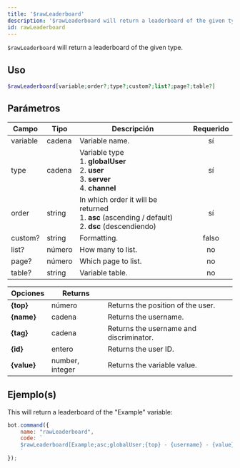 ```yaml
---
title: '$rawLeaderboard'
description: '$rawLeaderboard will return a leaderboard of the given type.'
id: rawLeaderboard
---
```


`$rawLeaderboard` will return a leaderboard of the given type.

## Uso

```php
$rawLeaderboard[variable;order?;type?;custom?;list?;page?;table?]
```

## Parámetros

| Campo    | Tipo   | Descripción                                                                                                                  | Requerido |
| -------- | ------ | ---------------------------------------------------------------------------------------------------------------------------- |:---------:|
| variable | cadena | Variable name.                                                                                                               |    sí     |
| type     | cadena | Variable type <br /> 1. **globalUser** <br /> 2. **user** <br /> 3. **server** <br /> 4. **channel** |    sí     |
| order    | string | In which order it will be returned <br /> 1. **asc** (ascending / default) <br /> 2. **dsc** (descendiendo)      |    sí     |
| custom?  | string | Formatting.                                                                                                                  |   falso   |
| list?    | número | How many to list.                                                                                                            |    no     |
| page?    | número | Which page to list.                                                                                                          |    no     |
| table?   | string | Variable table.                                                                                                              |    no     |

| Opciones    | Returns         |                                         |
| ----------- | --------------- | --------------------------------------- |
| **{top}**   | número          | Returns the position of the user.       |
| **{name}**  | cadena          | Returns the username.                   |
| **{tag}**   | cadena          | Returns the username and discriminator. |
| **{id}**    | entero          | Returns the user ID.                    |
| **{value}** | number, integer | Returns the variable value.             |

## Ejemplo(s)

This will return a leaderboard of the "Example" variable:

```javascript
bot.command({
    name: "rawLeaderboard",
    code: `
    $rawLeaderboard[Example;asc;globalUser;{top} - {username} - {value};10;1;main]
    `
});
```